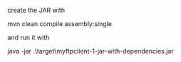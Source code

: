 create the JAR with 

mvn clean compile assembly:single

and run it with

java -jar .\target\myftpclient-1-jar-with-dependencies.jar